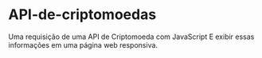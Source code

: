 # API-de-criptomoedas
Uma requisição de uma API de Criptomoeda com JavaScript E exibir essas informações em uma página web responsiva.
